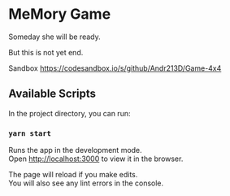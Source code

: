 # MeMory Game

Someday she will be ready.

But this is not yet end.

Sandbox  https://codesandbox.io/s/github/Andr213D/Game-4x4

## Available Scripts

In the project directory, you can run:

### `yarn start`

Runs the app in the development mode.\
Open [http://localhost:3000](http://localhost:3000) to view it in the browser.

The page will reload if you make edits.\
You will also see any lint errors in the console.
